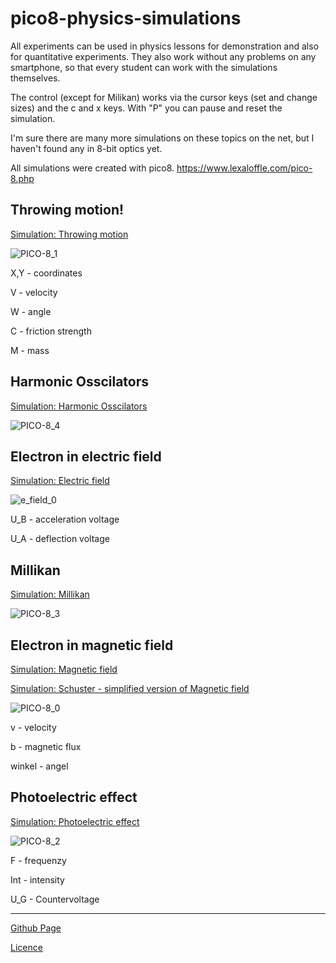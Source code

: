 # pico8-physics-simulations

All experiments can be used in physics lessons for demonstration and also for quantitative experiments.
They also work without any problems on any smartphone, so that every student can work with the simulations themselves.

The control (except for Milikan) works via the cursor keys (set and change sizes) and the c and x keys. With "P" you can pause and reset the simulation.

I'm sure there are many more simulations on these topics on the net, but I haven't found any in 8-bit optics yet. 

All simulations were created with pico8.
https://www.lexaloffle.com/pico-8.php

## Throwing motion!

[Simulation: Throwing motion](https://heilaut.github.io/pico8-physics-simulations/html/wurf.html)

![PICO-8_1](https://user-images.githubusercontent.com/66202132/175114621-dffac21c-d715-4c7f-9219-a26d11c25e44.gif)

X,Y - coordinates

V - velocity

W - angle

C - friction strength

M - mass

## Harmonic Osscilators
[Simulation: Harmonic Osscilators](https://heilaut.github.io/pico8-physics-simulations/html/pendulum.html)

![PICO-8_4](https://user-images.githubusercontent.com/66202132/175833141-e9f351c9-05c8-4a0a-b918-4aa545ed7dea.gif)


## Electron in electric field

[Simulation: Electric field](https://heilaut.github.io/pico8-physics-simulations/html/e-field.html)

![e_field_0](https://user-images.githubusercontent.com/66202132/175114809-d7eb6fc3-3e54-4b0a-a031-4d0c170e5fbb.gif)

U_B - acceleration voltage

U_A - deflection voltage


## Millikan

[Simulation: Millikan](https://heilaut.github.io/pico8-physics-simulations/html/millikan.html)

![PICO-8_3](https://user-images.githubusercontent.com/66202132/175114830-0340d5e6-2cbf-439f-a47f-04ebf0ff62fc.gif)


## Electron in magnetic field

[Simulation: Magnetic field](https://heilaut.github.io/pico8-physics-simulations/html/b-field.html)

[Simulation: Schuster - simplified version of Magnetic field](https://heilaut.github.io/pico8-physics-simulations/html/schuster.html)

![PICO-8_0](https://user-images.githubusercontent.com/66202132/175114861-0af0c594-437e-4fc3-bc18-6ad08a1b9275.gif)

v - velocity

b - magnetic flux

winkel - angel


## Photoelectric effect

[Simulation: Photoelectric effect](https://heilaut.github.io/pico8-physics-simulations/html/photoeffekt.html)

![PICO-8_2](https://user-images.githubusercontent.com/66202132/175114897-83c20789-c708-4329-bc47-5135f454c705.gif)

F - frequenzy

Int - intensity

U_G - Countervoltage




----
[Github Page ](https://github.com/HeiLaut/pico8-physics-simulations)


[Licence](https://github.com/HeiLaut/pico8-physics-simulations/blob/main/licence)

